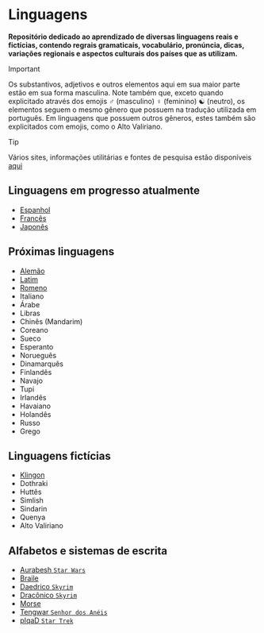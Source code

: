 # Linguagens

**Repositório dedicado ao aprendizado de diversas linguagens reais e fictícias, contendo regrais gramaticais, vocabulário, pronúncia, dicas, variações regionais e aspectos culturais dos países que as utilizam.**

> [!IMPORTANT]
> Os substantivos, adjetivos e outros elementos aqui em sua maior parte estão em sua forma masculina. Note também que, exceto quando explicitado através dos emojis ♂️ (masculino) ♀️ (feminino) ☯️ (neutro), os elementos seguem o mesmo gênero que possuem na tradução utilizada em português. Em linguagens que possuem outros gêneros, estes também são explicitados com emojis, como o Alto Valiriano.

> [!TIP]
> Vários sites, informações utilitárias e fontes de pesquisa estão disponíveis [aqui](utils.md)

## Linguagens em progresso atualmente

-   [Espanhol](Español/regras.md)
-   [Francês](Français/regras.md)
-   [Japonês](日本語/regras.md)

## Próximas linguagens

-   [Alemão](Deutsch/regras.md)
-   [Latim](Latin/regras.md)
-   [Romeno](Română/regras.md)
-   Italiano
-   Árabe
-   Libras
-   Chinês (Mandarim)
-   Coreano
-   Sueco
-   Esperanto
-   Norueguês
-   Dinamarquês
-   Finlandês
-   Navajo
-   Tupi
-   Irlandês
-   Havaiano
-   Holandês
-   Russo
-   Grego

## Linguagens fictícias

-   [Klingon](tlhIngan%20Hol/regras.md)
-   Dothraki
-   Huttês
-   Simlish
-   Sindarin
-   Quenya
-   Alto Valiriano

## Alfabetos e sistemas de escrita

-   [Aurabesh `Star Wars`](Alfabetos/aurabesh.md)
-   [Braile](Alfabetos/braille.md)
-   [Daedrico `Skyrim`](Alfabetos/daedric.md)
-   [Dracônico `Skyrim`](Dovahzul/runas.md)
-   [Morse](Alfabetos/morse.md)
-   [Tengwar `Senhor dos Anéis`](Sindarin%20e%20Quenya/tengwar.md)
-   [pIqaD `Star Trek`](tlhIngan%20Hol/pIqaD.md)
